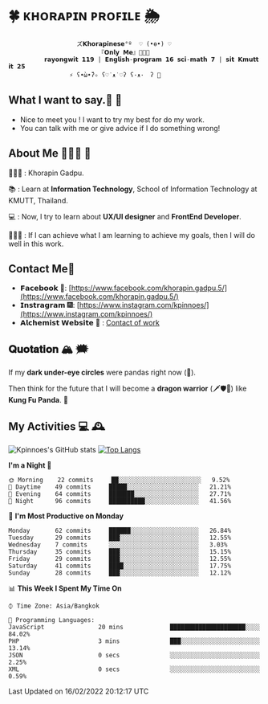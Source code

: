 # 🍀  ᴋʜᴏʀᴀᴘɪɴ ᴘʀᴏꜰɪʟᴇ  🌦 
                       ズ𝗞𝗵𝗼𝗿𝗮𝗽𝗶𝗻𝗲𝘀𝗲°º  ♡ (•ө•) ♡
                             『𝗢𝗻𝗹𝘆 𝗠𝗲』👩🏻‍💻
              𝗿𝗮𝘆𝗼𝗻𝗴𝘄𝗶𝘁 𝟭𝟭𝟵 | 𝗘𝗻𝗴𝗹𝗶𝘀𝗵-𝗽𝗿𝗼𝗴𝗿𝗮𝗺 𝟭𝟲 𝘀𝗰𝗶-𝗺𝗮𝘁𝗵 𝟳 | 𝘀𝗶𝘁 𝗞𝗺𝘂𝘁𝘁 𝗶𝘁 𝟮𝟱
                     ⚡️ ʕ•̀ω•́ʔ✧ ʕ♡˙ᴥ˙♡ʔ ʕ·ᴥ·　ʔ 💫

## What I want to say.💬 📧 

- Nice to meet you ! I want to try my best for do my work.  
- You can talk with me or give advice if I do something wrong! 

## About Me 🙋🏻‍♀️ 🌱
 👩🏻‍💼 : Khorapin Gadpu.
 
 📚 : Learn at **Information Technology**, School of Information Technology at KMUTT, Thailand. 

 💻 : Now, I try to learn about __UX/UI designer__ and __FrontEnd Developer__. 

 🏃🏻‍♀️ : If I can achieve what I am learning to achieve my goals, then I will do well in this work. 

## Contact Me📱

- 𝗙𝗮𝗰𝗲𝗯𝗼𝗼𝗸 🌌: [https://www.facebook.com/khorapin.gadpu.5/](https://www.facebook.com/khorapin.gadpu.5/)
- 𝗜𝗻𝘀𝘁𝗿𝗮𝗴𝗿𝗮𝗺 🎆: [https://www.instagram.com/kpinnoes/](https://www.instagram.com/kpinnoes/)
- 𝗔𝗹𝗰𝗵𝗲𝗺𝗶𝘀𝘁 𝗪𝗲𝗯𝘀𝗶𝘁𝗲 🌄 : [Contact of work](https://alchemist-softwarehouse.co/)

## 𝐐𝐮𝐨𝐭𝐚𝐭𝐢𝐨𝐧 🏔 🗯

If my __dark under-eye circles__ were pandas right now (🐼).

Then think for the future that I will become a __dragon warrior__ (🗡🛡🐲) like __Kung Fu Panda__. 🐉



## My Activities 💻 🕰
![Kpinnoes's GitHub stats](https://github-readme-stats.vercel.app/api?username=kpinnoes&show_icons=true&theme=nightowl)
[![Top Langs](https://github-readme-stats.vercel.app/api/top-langs/?username=kpinnoes&layout=compact&langs_count=10&theme=tokyonight)](https://github.com/kpinnoes/github-readme-stats)


<!--START_SECTION:waka-->
**I'm a Night 🦉** 

```text
🌞 Morning    22 commits     ██░░░░░░░░░░░░░░░░░░░░░░░   9.52% 
🌆 Daytime    49 commits     █████░░░░░░░░░░░░░░░░░░░░   21.21% 
🌃 Evening    64 commits     ███████░░░░░░░░░░░░░░░░░░   27.71% 
🌙 Night      96 commits     ██████████░░░░░░░░░░░░░░░   41.56%

```
📅 **I'm Most Productive on Monday** 

```text
Monday       62 commits     ██████░░░░░░░░░░░░░░░░░░░   26.84% 
Tuesday      29 commits     ███░░░░░░░░░░░░░░░░░░░░░░   12.55% 
Wednesday    7 commits      ░░░░░░░░░░░░░░░░░░░░░░░░░   3.03% 
Thursday     35 commits     ███░░░░░░░░░░░░░░░░░░░░░░   15.15% 
Friday       29 commits     ███░░░░░░░░░░░░░░░░░░░░░░   12.55% 
Saturday     41 commits     ████░░░░░░░░░░░░░░░░░░░░░   17.75% 
Sunday       28 commits     ███░░░░░░░░░░░░░░░░░░░░░░   12.12%

```


📊 **This Week I Spent My Time On** 

```text
⌚︎ Time Zone: Asia/Bangkok

💬 Programming Languages: 
JavaScript               20 mins             █████████████████████░░░░   84.02% 
PHP                      3 mins              ███░░░░░░░░░░░░░░░░░░░░░░   13.14% 
JSON                     0 secs              ░░░░░░░░░░░░░░░░░░░░░░░░░   2.25% 
XML                      0 secs              ░░░░░░░░░░░░░░░░░░░░░░░░░   0.59%

```


 Last Updated on 16/02/2022 20:12:17 UTC
<!--END_SECTION:waka-->
